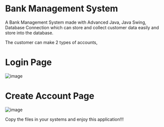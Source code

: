 # Bank Management System

A Bank Management System made with Advanced Java, Java Swing, Database Connection which can store and collect customer data easily and store into the database.

The customer can make 2 types of accounts, 

# Login Page
![image](https://user-images.githubusercontent.com/96198018/212706395-d258abc6-5e87-4acf-b9ec-168b3b622ee7.png)

# Create Account Page
![image](https://user-images.githubusercontent.com/96198018/212708511-41ef2b98-ae98-4bd7-a6c7-c3caa75aceeb.png)

Copy the files in your systems and enjoy this application!!!
